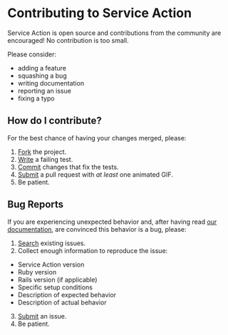 # Contributing to Service Action

Service Action is open source and contributions from the community are encouraged!
No contribution is too small.

Please consider:

* adding a feature
* squashing a bug
* writing documentation
* reporting an issue
* fixing a typo

## How do I contribute?

For the best chance of having your changes merged, please:

1. [Fork](https://github.com/teamshares/axn/fork) the project.
2. [Write](http://en.wikipedia.org/wiki/Test-driven_development) a failing test.
3. [Commit](http://tbaggery.com/2008/04/19/a-note-about-git-commit-messages.html) changes that fix the tests.
4. [Submit](https://github.com/teamshares/axn/pulls) a pull request with *at least* one animated GIF.
5. Be patient.

## Bug Reports

If you are experiencing unexpected behavior and, after having read [our documentation](https://teamshares.github.io/axn/guide/), are convinced this behavior is a bug, please:

1. [Search](https://github.com/teamshares/axn/issues) existing issues.
2. Collect enough information to reproduce the issue:
  * Service Action version
  * Ruby version
  * Rails version (if applicable)
  * Specific setup conditions
  * Description of expected behavior
  * Description of actual behavior
3. [Submit](https://github.com/teamshares/axn/issues/new) an issue.
4. Be patient.
